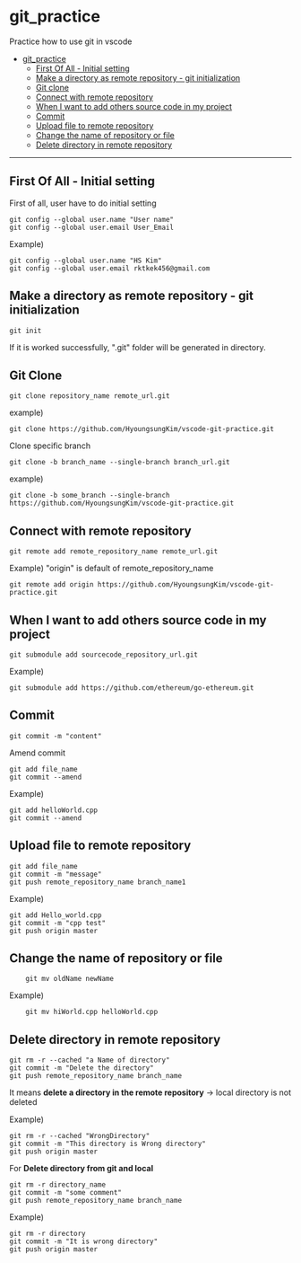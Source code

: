 # git_practice

Practice how to use git in vscode

- [git_practice](#gitpractice)
  - [First Of All - Initial setting](#first-of-all---initial-setting)
  - [Make a directory as remote repository - git initialization](#make-a-directory-as-remote-repository---git-initialization)
  - [Git clone](#git-clone)
  - [Connect with remote repository](#connect-with-remote-repository)
  - [When I want to add others source code in my project](#when-i-want-to-add-others-source-code-in-my-project)
  - [Commit](#commit)
  - [Upload file to remote repository](#upload-file-to-remote-repository)
  - [Change the name of repository or file](#change-the-name-of-repository-or-file)
  - [Delete directory in remote repository](#delete-directory-in-remote-repository)

----

## First Of All - Initial setting

First of all, user have to do initial setting  

```git
git config --global user.name "User name"
git config --global user.email User_Email
```

Example)

```git
git config --global user.name "HS Kim"
git config --global user.email rktkek456@gmail.com
```

## Make a directory as remote repository - git initialization

```git
git init  
```

If it is worked successfully, ".git" folder will be generated in directory.

## Git Clone

```
git clone repository_name remote_url.git  
```

example)

```
git clone https://github.com/HyoungsungKim/vscode-git-practice.git
```

Clone specific branch

```
git clone -b branch_name --single-branch branch_url.git
```

example)

```
git clone -b some_branch --single-branch https://github.com/HyoungsungKim/vscode-git-practice.git
```



## Connect with remote repository

```git
git remote add remote_repository_name remote_url.git  
```

Example) "origin" is default of remote_repository_name

```git
git remote add origin https://github.com/HyoungsungKim/vscode-git-practice.git
```

## When I want to add others source code in my project

```
git submodule add sourcecode_repository_url.git
```

Example)

```
git submodule add https://github.com/ethereum/go-ethereum.git
```

## Commit

```git
git commit -m "content"
```

Amend commit

```git
git add file_name
git commit --amend
```

Example)

```git
git add helloWorld.cpp
git commit --amend
```

## Upload file to remote repository

```git
git add file_name
git commit -m "message"
git push remote_repository_name branch_name1
```

Example)

```git
git add Hello_world.cpp  
git commit -m "cpp test"  
git push origin master
```

## Change the name of repository or file

```git 
    git mv oldName newName
```

Example)

```git
    git mv hiWorld.cpp helloWorld.cpp
```

## Delete directory in remote repository

```git
git rm -r --cached "a Name of directory"
git commit -m "Delete the directory"
git push remote_repository_name branch_name
```

It means **delete a directory in the remote repository** -> local directory is not deleted

Example)

```git
git rm -r --cached "WrongDirectory"  
git commit -m "This directory is Wrong directory"  
git push origin master  
```

For **Delete directory from git and local**

```git
git rm -r directory_name
git commit -m "some comment"
git push remote_repository_name branch_name
```

Example)

```git
git rm -r directory
git commit -m "It is wrong directory"
git push origin master
```

